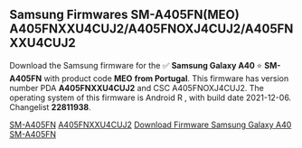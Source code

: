 <h2>Samsung Firmwares SM-A405FN(MEO) A405FNXXU4CUJ2/A405FNOXJ4CUJ2/A405FNXXU4CUJ2</h2>
Download the Samsung firmware for the ✅ <strong>Samsung Galaxy A40 </strong> ⭐ <strong>SM-A405FN</strong> with product code <strong>MEO</strong> <strong> from Portugal</strong>. This firmware has version number PDA <strong>A405FNXXU4CUJ2</strong> and CSC A405FNOXJ4CUJ2. The operating system of this firmware is Android R , with build date 2021-12-06. Changelist <strong>22811938</strong>.


[SM-A405FN](https://samfirm.shop/samsung/model/SM-A405FN)
[A405FNXXU4CUJ2](https://samfirm.shop/samsung/pda/A405FNXXU4CUJ2)
[Download Firmware Samsung Galaxy A40 SM-A405FN](https://samfirm.shop/samsung/firmware/480595)
